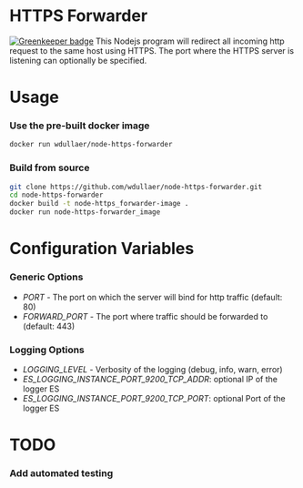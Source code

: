 HTTPS Forwarder
===============

[![Greenkeeper badge](https://badges.greenkeeper.io/wdullaer/node-https-forwarder.svg)](https://greenkeeper.io/)
This Nodejs program will redirect all incoming http request to the same host
using HTTPS. The port where the HTTPS server is listening can optionally be
specified.

Usage
=====
### Use the pre-built docker image
```bash
docker run wdullaer/node-https-forwarder
```

### Build from source
```bash
git clone https://github.com/wdullaer/node-https-forwarder.git
cd node-https-forwarder
docker build -t node-https_forwarder-image .
docker run node-https-forwarder_image
```


Configuration Variables
=======================
### Generic Options
- *PORT* - The port on which the server will bind for http traffic (default: 80)
- *FORWARD_PORT* - The port where traffic should be forwarded to (default: 443)

### Logging Options
- *LOGGING_LEVEL* - Verbosity of the logging (debug, info, warn, error)
- *ES_LOGGING_INSTANCE_PORT_9200_TCP_ADDR*: optional IP of the logger ES
- *ES_LOGGING_INSTANCE_PORT_9200_TCP_PORT*: optional Port of the logger ES


TODO
====
### Add automated testing

